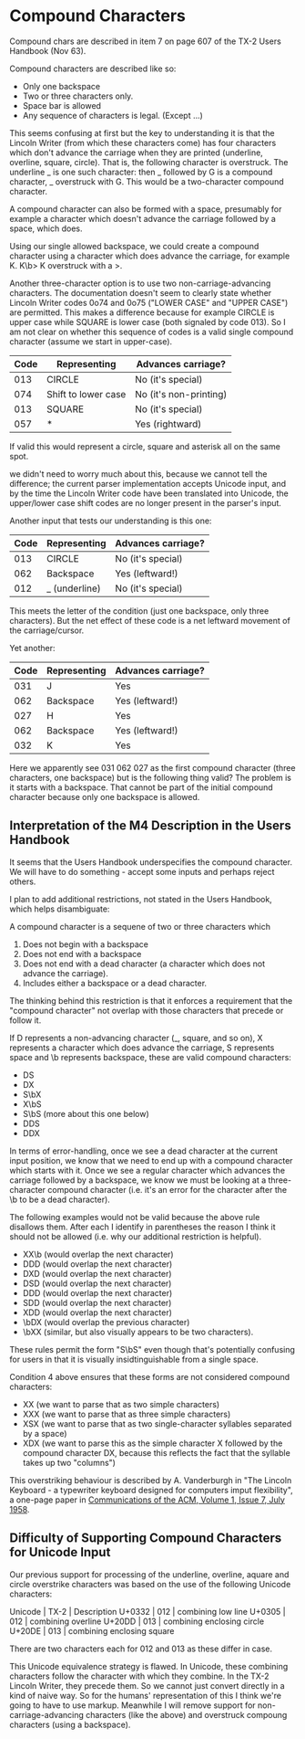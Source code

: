 # Compound Characters

Compound chars are described in item 7 on page 607 of the TX-2 Users
Handbook (Nov 63).

Compound characters are described like so:

- Only one backspace
- Two or three characters only.
- Space bar is allowed
- Any sequence of characters is legal. (Except ...)

This seems confusing at first but the key to understanding it is that
the Lincoln Writer (from which these characters come) has four
characters which don't advance the carriage when they are printed
(underline, overline, square, circle).  That is, the following
character is overstruck.  The underline \_ is one such character: then
\_ followed by G is a compound character, \_ overstruck with G.  This
would be a two-character compound character.

A compound character can also be formed with a space, presumably for
example a character which doesn't advance the carriage followed by a
space, which does.

Using our single allowed backspace, we could create a compound
character using a character which does advance the carriage, for
example K.  K\b> K overstruck with a >.

Another three-character option is to use two non-carriage-advancing
characters.  The documentation doesn't seem to clearly state whether
Lincoln Writer codes 0o74 and 0o75 ("LOWER CASE" and "UPPER CASE") are
permitted.  This makes a difference because for example CIRCLE is
upper case while SQUARE is lower case (both signaled by code 013).  So
I am not clear on whether this sequence of codes is a valid single
compound character (assume we start in upper-case).

Code  | Representing          | Advances carriage?
----- | ------------          | ------------------
013   | CIRCLE                | No (it's special)
074   | Shift to lower case   | No (it's non-printing)
013   | SQUARE                | No (it's special)
057   | *                     | Yes (rightward)

If valid this would represent a circle, square and asterisk all on the
same spot.

we didn't need to worry much about this, because we cannot tell the
difference; the current parser implementation accepts Unicode input,
and by the time the Lincoln Writer code have been translated into
Unicode, the upper/lower case shift codes are no longer present in the
parser's input.

Another input that tests our understanding is this one:

Code  | Representing          | Advances carriage?
----- | ------------          | ------------------
013   | CIRCLE                | No (it's special)
062   | Backspace             | Yes (leftward!)
012   | _ (underline)         | No (it's special)

This meets the letter of the condition (just one backspace,
only three characters).  But the net effect of these code is a
net leftward movement of the carriage/cursor.

Yet another:

Code  | Representing          | Advances carriage?
----- | ------------          | ------------------
031   | J                     | Yes
062   | Backspace             | Yes (leftward!)
027   | H                     | Yes
062   | Backspace             | Yes (leftward!)
032   | K                     | Yes

Here we apparently see 031 062 027 as the first compound
character (three characters, one backspace) but is the
following thing valid?  The problem is it starts with a
backspace.  That cannot be part of the initial compound
character because only one backspace is allowed.

## Interpretation of the M4 Description in the Users Handbook

It seems that the Users Handbook underspecifies the compound
character.  We will have to do something - accept some inputs and
perhaps reject others.

I plan to add additional restrictions, not stated in the
Users Handbook, which helps disambiguate:

A compound character is a sequene of two or three characters
which

1. Does not begin with a backspace
1. Does not end with a backspace
1. Does not end with a dead character (a character which does not advance the carriage).
1. Includes either a backspace or a dead character.

The thinking behind this restriction is that it enforces a
requirement that the "compound character" not overlap with
those characters that precede or follow it.

If D represents a non-advancing character (_, square, and so
on), X represents a character which does advance the carriage,
S represents space and \b represents backspace, these are
valid compound characters:

- DS
- DX
- S\bX
- X\bS
- S\bS (more about this one below)
- DDS
- DDX

In terms of error-handling, once we see a dead character at the
current input position, we know that we need to end up with a compound
character which starts with it.  Once we see a regular character which
advances the carriage followed by a backspace, we know we must be
looking at a three-character compound character (i.e. it's an error
for the character after the \b to be a dead character).

The following examples would not be valid because the above rule
disallows them.  After each I identify in parentheses the reason I
think it should not be allowed (i.e. why our additional restriction is
helpful).

- XX\b (would overlap the next character)
- DDD  (would overlap the next character)
- DXD  (would overlap the next character)
- DSD  (would overlap the next character)
- DDD  (would overlap the next character)
- SDD  (would overlap the next character)
- XDD  (would overlap the next character)
- \bDX (would overlap the previous character)
- \bXX (similar, but also visually appears to be two characters).

These rules permit the form "S\bS" even though that's potentially
confusing for users in that it is visually insidtinguishable from a
single space.

Condition 4 above ensures that these forms are not considered compound
characters:

- XX  (we want to parse that as two simple characters)
- XXX (we want to parse that as three simple characters)
- XSX (we want to parse that as two single-character syllables
  separated by a space)
- XDX (we want to parse this as the simple character X followed by the
  compound character DX, because this reflects the fact that the
  syllable takes up two "columns")

This overstriking behaviour is described by A. Vanderburgh in "The
Lincoln Keyboard - a typewriter keyboard designed for computers imput
flexibility", a one-page paper in [Communications of the ACM, Volume
1, Issue 7, July 1958](https://doi.org/10.1145/368873.368879).


## Difficulty of Supporting Compound Characters for Unicode Input

Our previous support for processing of the underline, overline, aquare
and circle overstrike characters was based on the use of the following
Unicode characters:

Unicode | TX-2 | Description
U+0332  | 012  | combining low line
U+0305  | 012  | combining overline
U+20DD  | 013  | combining enclosing circle
U+20DE  | 013  | combining enclosing square

There are two characters each for 012 and 013 as these differ in case.

This Unicode equivalence strategy is flawed.  In Unicode, these
combining characters follow the character with which they combine.  In
the TX-2 Lincoln Writer, they precede them.  So we cannot just convert
directly in a kind of naive way.  So for the humans' representation of
this I think we're going to have to use markup.  Meanwhile I will
remove support for non-carriage-advancing characters (like the above)
and overstruck compoung characters (using a backspace).
